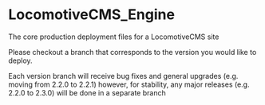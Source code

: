 LocomotiveCMS_Engine
====================

The core production deployment files for a LocomotiveCMS site

Please checkout a branch that corresponds to the version you would like to deploy.

Each version branch will receive bug fixes and general upgrades (e.g. moving from 2.2.0 to 2.2.1) however, for stability, any major releases (e.g. 2.2.0 to 2.3.0) will be done in a separate branch
